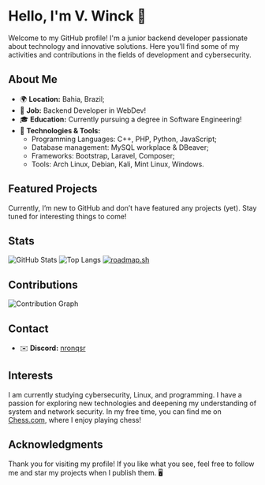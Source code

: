 # Hello, I'm V. Winck 👋

Welcome to my GitHub profile!
I'm a junior backend developer passionate about technology and innovative solutions.
Here you’ll find some of my activities and contributions in the fields of development and cybersecurity.

## About Me

- 🌍 **Location:** Bahia, Brazil;
- 💼 **Job:** Backend Developer in WebDev!
- 🎓 **Education:** Currently pursuing a degree in Software Engineering!
- 🔧 **Technologies & Tools:**
  - Programming Languages: C++, PHP, Python, JavaScript;
  - Database management: MySQL workplace & DBeaver;
  - Frameworks: Bootstrap, Laravel, Composer;
  - Tools: Arch Linux, Debian, Kali, Mint Linux, Windows.

## Featured Projects

Currently, I’m new to GitHub and don’t have featured any projects (yet). Stay tuned for interesting things to come!

## Stats

![GitHub Stats](https://github-readme-stats.vercel.app/api?username=vwinck-dev&show_icons=true&hide_title=true&hide=prs&count_private=true&hide_border=true&theme=radical)
 ![Top Langs](https://github-readme-stats.vercel.app/api/top-langs/?username=vwinck-dev&hide=javascript,css,scss,html&theme=tokyonight)
 [![roadmap.sh](https://roadmap.sh/card/tall/66a64f00ee6a29a2edc961bb?variant=dark&roadmaps=backend%2Clinux%2Csql%2C66d700a5553501e3c3ebc7c1)](https://roadmap.sh)
## Contributions

![Contribution Graph](https://github-readme-streak-stats.herokuapp.com/?user=vwinck-dev&theme=radical)

## Contact

- ✉️ **Discord:** [nronqsr](https://discord.com/users/nronqsr)

## Interests

I am currently studying cybersecurity, Linux, and programming. I have a passion for exploring new technologies and deepening my understanding of system and network security. In my free time, you can find me on [Chess.com](https://www.chess.com/member/vwinck), where I enjoy playing chess!

## Acknowledgments

Thank you for visiting my profile! If you like what you see, feel free to follow me and star my projects when I publish them. 🖥
